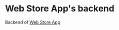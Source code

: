 # Web Store App's backend
Backend of [Web Store App](https://github.com/nettivastaava/Verkkokauppa)
